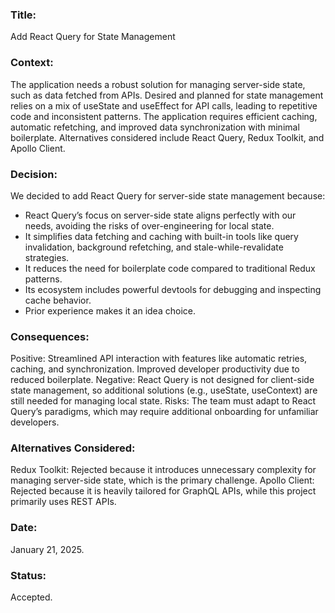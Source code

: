 ### Title:

Add React Query for State Management

### Context:

The application needs a robust solution for managing server-side state, such as data fetched from APIs.
Desired and planned for state management relies on a mix of useState and useEffect for API calls, leading to repetitive code and inconsistent patterns.
The application requires efficient caching, automatic refetching, and improved data synchronization with minimal boilerplate.
Alternatives considered include React Query, Redux Toolkit, and Apollo Client.

### Decision:

We decided to add React Query for server-side state management because:

- React Query’s focus on server-side state aligns perfectly with our needs, avoiding the risks of over-engineering for local state.
- It simplifies data fetching and caching with built-in tools like query invalidation, background refetching, and stale-while-revalidate strategies.
- It reduces the need for boilerplate code compared to traditional Redux patterns.
- Its ecosystem includes powerful devtools for debugging and inspecting cache behavior.
- Prior experience makes it an idea choice.

### Consequences:

Positive: Streamlined API interaction with features like automatic retries, caching, and synchronization. Improved developer productivity due to reduced boilerplate.
Negative: React Query is not designed for client-side state management, so additional solutions (e.g., useState, useContext) are still needed for managing local state.
Risks: The team must adapt to React Query’s paradigms, which may require additional onboarding for unfamiliar developers.

### Alternatives Considered:

Redux Toolkit: Rejected because it introduces unnecessary complexity for managing server-side state, which is the primary challenge.
Apollo Client: Rejected because it is heavily tailored for GraphQL APIs, while this project primarily uses REST APIs.

### Date:

January 21, 2025.

### Status:

Accepted.
